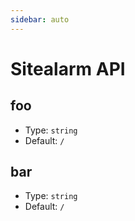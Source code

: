 ```yaml
---
sidebar: auto
---
```


# Sitealarm API

## foo

- Type: `string`
- Default: `/`

## bar

- Type: `string`
- Default: `/`
